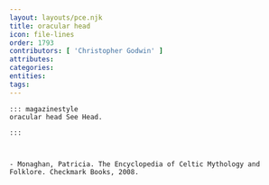 ```yaml
---
layout: layouts/pce.njk
title: oracular head
icon: file-lines
order: 1793
contributors: [ 'Christopher Godwin' ]
attributes:
categories:
entities:
tags:
---
```

``` tab [group1:Info]
::: magazinestyle
oracular head See Head.

:::
```
``` tab [group1:Attributes]
```
``` tab [group1:Entities]
```
``` tab [group1:Sources]
- Monaghan, Patricia. The Encyclopedia of Celtic Mythology and Folklore. Checkmark Books, 2008.
```
